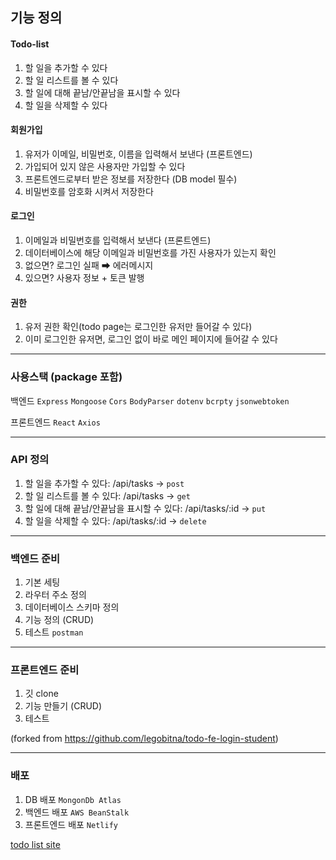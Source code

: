## 기능 정의

#### Todo-list

1. 할 일을 추가할 수 있다
2. 할 일 리스트를 볼 수 있다
3. 할 일에 대해 끝남/안끝남을 표시할 수 있다
4. 할 일을 삭제할 수 있다

#### 회원가입

1. 유저가 이메일, 비밀번호, 이름을 입력해서 보낸다 (프론트엔드) 
2. 가입되어 있지 않은 사용자만 가입할 수 있다
3. 프론트엔드로부터 받은 정보를 저장한다 (DB model 필수)
4. 비밀번호를 암호화 시켜서 저장한다

#### 로그인

 1. 이메일과 비밀번호를 입력해서 보낸다 (프론트엔드)
 2. 데이터베이스에 해당 이메일과 비밀번호를 가진 사용자가 있는지 확인
 3. 없으면? 로그인 실패 ➡ 에러메시지 
 4. 있으면? 사용자 정보 + 토큰 발행
 
#### 권한

1. 유저 권한 확인(todo page는 로그인한 유저만 들어갈 수 있다)
2. 이미 로그인한 유저면, 로그인 없이 바로 메인 페이지에 들어갈 수 있다

---

### 사용스택 (package 포함)

백엔드 `Express` `Mongoose` `Cors` `BodyParser` `dotenv` `bcrpty` `jsonwebtoken`

프론트엔드 `React` `Axios`

---

### API 정의

1. 할 일을 추가할 수 있다: /api/tasks -> `post`
2. 할 일 리스트를 볼 수 있다: /api/tasks -> `get`
3. 할 일에 대해 끝남/안끝남을 표시할 수 있다: /api/tasks/:id -> `put`
4. 할 일을 삭제할 수 있다: /api/tasks/:id -> `delete`

---

### 백엔드 준비

1. 기본 세팅
2. 라우터 주소 정의
3. 데이터베이스 스키마 정의
4. 기능 정의 (CRUD)
5. 테스트 `postman`

---

### 프론트엔드 준비

1. 깃 clone
2. 기능 만들기 (CRUD)
3. 테스트

(forked from https://github.com/legobitna/todo-fe-login-student)

---

### 배포

1. DB 배포 `MongonDb Atlas`
2. 백엔드 배포 `AWS BeanStalk`
3. 프론트엔드 배포 `Netlify`

[todo list site](https://inquisitive-pothos-3bcc17.netlify.app/)
